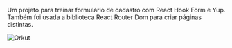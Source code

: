 Um projeto para treinar formulário de cadastro com React Hook Form e Yup. Também foi usada a biblioteca React Router Dom para criar páginas distintas.

![Orkut](https://user-images.githubusercontent.com/95235789/170589230-5f868d77-4ece-4d82-9d62-b20c2db08899.png)
